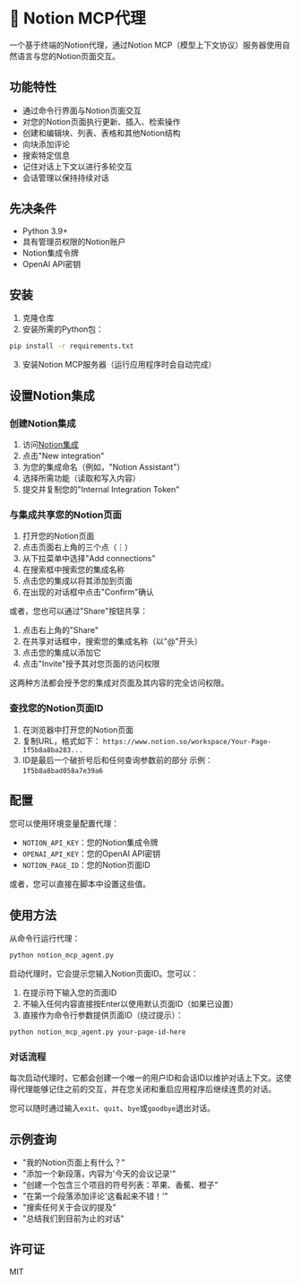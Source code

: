 # 📑 Notion MCP代理

一个基于终端的Notion代理，通过Notion MCP（模型上下文协议）服务器使用自然语言与您的Notion页面交互。

## 功能特性

- 通过命令行界面与Notion页面交互
- 对您的Notion页面执行更新、插入、检索操作
- 创建和编辑块、列表、表格和其他Notion结构
- 向块添加评论
- 搜索特定信息
- 记住对话上下文以进行多轮交互
- 会话管理以保持持续对话

## 先决条件

- Python 3.9+
- 具有管理员权限的Notion账户
- Notion集成令牌
- OpenAI API密钥

## 安装

1. 克隆仓库
2. 安装所需的Python包：

```bash
pip install -r requirements.txt
```

3. 安装Notion MCP服务器（运行应用程序时会自动完成）

## 设置Notion集成

### 创建Notion集成

1. 访问[Notion集成](https://www.notion.so/my-integrations)
2. 点击"New integration"
3. 为您的集成命名（例如，"Notion Assistant"）
4. 选择所需功能（读取和写入内容）
5. 提交并复制您的"Internal Integration Token"

### 与集成共享您的Notion页面

1. 打开您的Notion页面
2. 点击页面右上角的三个点（⋮）
3. 从下拉菜单中选择"Add connections"
4. 在搜索框中搜索您的集成名称
5. 点击您的集成以将其添加到页面
6. 在出现的对话框中点击"Confirm"确认

或者，您也可以通过"Share"按钮共享：
1. 点击右上角的"Share"
2. 在共享对话框中，搜索您的集成名称（以"@"开头）
3. 点击您的集成以添加它
4. 点击"Invite"授予其对您页面的访问权限

这两种方法都会授予您的集成对页面及其内容的完全访问权限。

### 查找您的Notion页面ID

1. 在浏览器中打开您的Notion页面
2. 复制URL，格式如下：
   `https://www.notion.so/workspace/Your-Page-1f5b8a8ba283...`
3. ID是最后一个破折号后和任何查询参数前的部分
   示例：`1f5b8a8bad058a7e39a6`

## 配置

您可以使用环境变量配置代理：

- `NOTION_API_KEY`：您的Notion集成令牌
- `OPENAI_API_KEY`：您的OpenAI API密钥
- `NOTION_PAGE_ID`：您的Notion页面ID

或者，您可以直接在脚本中设置这些值。

## 使用方法

从命令行运行代理：

```bash
python notion_mcp_agent.py
```

启动代理时，它会提示您输入Notion页面ID。您可以：
1. 在提示符下输入您的页面ID
2. 不输入任何内容直接按Enter以使用默认页面ID（如果已设置）
3. 直接作为命令行参数提供页面ID（绕过提示）：

```bash
python notion_mcp_agent.py your-page-id-here
```

### 对话流程

每次启动代理时，它都会创建一个唯一的用户ID和会话ID以维护对话上下文。这使得代理能够记住之前的交互，并在您关闭和重启应用程序后继续连贯的对话。

您可以随时通过输入`exit`、`quit`、`bye`或`goodbye`退出对话。

## 示例查询

- "我的Notion页面上有什么？"
- "添加一个新段落，内容为'今天的会议记录'"
- "创建一个包含三个项目的符号列表：苹果、香蕉、橙子"
- "在第一个段落添加评论'这看起来不错！'"
- "搜索任何关于会议的提及"
- "总结我们到目前为止的对话"

## 许可证

MIT